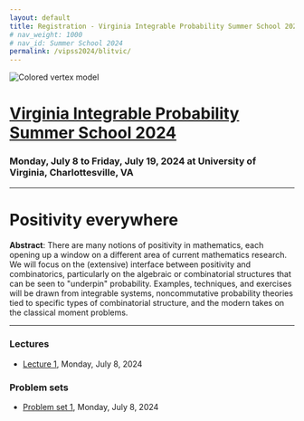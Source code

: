 ```yaml
---
layout: default
title: Registration - Virginia Integrable Probability Summer School 2024
# nav_weight: 1000
# nav_id: Summer School 2024
permalink: /vipss2024/blitvic/
---
```


<img src="{{site.url}}/vipss2024/color-vertex.jpg" style="max-width:100%" alt="Colored vertex model">

# <a href="{{site.url}}/vipss2024/">Virginia Integrable Probability Summer School 2024</a>

### Monday, July 8 to Friday, July 19, 2024 at University of Virginia, Charlottesville, VA


---

# Positivity everywhere

**Abstract**: There are many notions of positivity in mathematics, each opening up a window on a different area of current mathematics research. We will focus on the (extensive) interface between positivity and combinatorics, particularly on the algebraic or combinatorial structures that can be seen to "underpin" probability. Examples, techniques, and exercises will be drawn from integrable systems, noncommutative probability theories tied to specific types of combinatorial structure, and the modern takes on the classical moment problems.

---

### Lectures

- [Lecture 1]({{site.url}}/vipss2024/course_pages/Positivity_L1.pdf), Monday, July 8, 2024

### Problem sets

- [Problem set 1]({{site.url}}/vipss2024/course_pages/Positivity_PS1.pdf), Monday, July 8, 2024